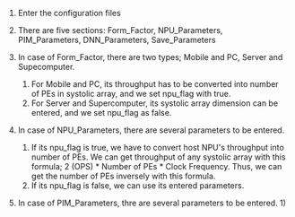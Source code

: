 1. Enter the configuration files
2. There are five sections:
    Form_Factor, NPU_Parameters, PIM_Parameters, DNN_Parameters, Save_Parameters

3. In case of Form_Factor, there are two types; Mobile and PC, Server and Supecomputer.
    1) For Mobile and PC, its throughput has to be converted into number of PEs in systolic array, and we set npu_flag with true.
    2) For Server and Supercomputer, its systolic array dimension can be entered, and we set npu_flag as false.

4. In case of NPU_Parameters, there are several parameters to be entered.
    1) If its npu_flag is true, we have to convert host NPU's throughput into number of PEs. We can get throughput of any systolic array with this formula; 2 (OPS) * Number of PEs * Clock Frequency. Thus, we can get the number of PEs inversely with this formula.
    2) If its npu_flag is false, we can use its entered parameters.

5. In case of PIM_Parameters, thre are several parameters to be entered.
    1) 
    